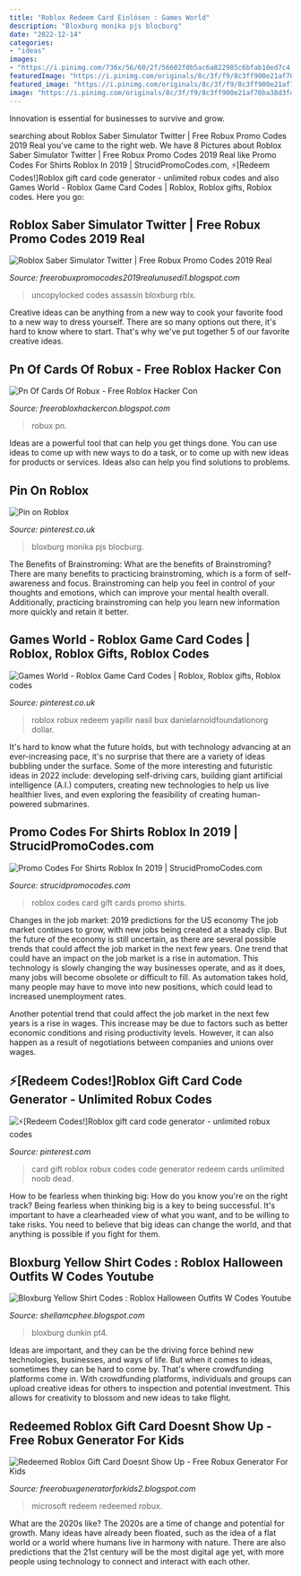```yaml
---
title: "Roblox Redeem Card Einlösen : Games World"
description: "Bloxburg monika pjs blocburg"
date: "2022-12-14"
categories:
- "ideas"
images:
- "https://i.pinimg.com/736x/56/60/2f/56602f0b5ac6a822985c6bfab10ed7c4.jpg"
featuredImage: "https://i.pinimg.com/originals/8c/3f/f9/8c3ff900e21af70ba38d3fd1d69189fd.jpg"
featured_image: "https://i.pinimg.com/originals/8c/3f/f9/8c3ff900e21af70ba38d3fd1d69189fd.jpg"
image: "https://i.pinimg.com/originals/8c/3f/f9/8c3ff900e21af70ba38d3fd1d69189fd.jpg"
---
```



Innovation is essential for businesses to survive and grow.

	

		
searching about Roblox Saber Simulator Twitter | Free Robux Promo Codes 2019 Real you've came to the right web. We have 8 Pictures about Roblox Saber Simulator Twitter | Free Robux Promo Codes 2019 Real like Promo Codes For Shirts Roblox In 2019 | StrucidPromoCodes.com, ⚡[Redeem Codes!]Roblox gift card code generator - unlimited robux codes and also Games World - Roblox Game Card Codes | Roblox, Roblox gifts, Roblox codes. Here you go:
		
    
## Roblox Saber Simulator Twitter | Free Robux Promo Codes 2019 Real

<img loading=lazy src="https://pbs.twimg.com/media/EF9WghhWwAE7dwj.jpg" onerror="this.onerror=null;this.src='https://tse2.mm.bing.net/th?id=OIP.1HdRUqv0-RcIQR1kNDmBSAHaEK&amp;pid=15.1';" alt="Roblox Saber Simulator Twitter | Free Robux Promo Codes 2019 Real">

_Source: freerobuxpromocodes2019realunusedi1.blogspot.com_

>uncopylocked codes assassin bloxburg rblx. 

	

Creative ideas can be anything from a new way to cook your favorite food to a new way to dress yourself. There are so many options out there, it's hard to know where to start. That's why we've put together 5 of our favorite creative ideas.

    
## Pn Of Cards Of Robux - Free Roblox Hacker Con

<img loading=lazy src="https://3.bp.blogspot.com/-tnMflt3yM1c/TrFMUukiS3I/AAAAAAAAAyI/nxefRXGOh1M/s1600/Starbucks+002.jpg" onerror="this.onerror=null;this.src='https://tse2.mm.bing.net/th?id=OIP.l3yp2C7aZMIhmfCTKaRWfQHaFj&amp;pid=15.1';" alt="Pn Of Cards Of Robux - Free Roblox Hacker Con">

_Source: freerobloxhackercon.blogspot.com_

>robux pn. 

	

Ideas are a powerful tool that can help you get things done. You can use ideas to come up with new ways to do a task, or to come up with new ideas for products or services. Ideas also can help you find solutions to problems.

    
## Pin On Roblox

<img loading=lazy src="https://i.pinimg.com/736x/56/60/2f/56602f0b5ac6a822985c6bfab10ed7c4.jpg" onerror="this.onerror=null;this.src='https://tse2.mm.bing.net/th?id=OIP._sQ0XVWX0iKyNSQ6YiVYvwHaJ8&amp;pid=15.1';" alt="Pin on Roblox">

_Source: pinterest.co.uk_

>bloxburg monika pjs blocburg. 

	

The Benefits of Brainstroming: What are the benefits of Brainstroming?
There are many benefits to practicing brainstroming, which is a form of self-awareness and focus. Brainstroming can help you feel in control of your thoughts and emotions, which can improve your mental health overall. Additionally, practicing brainstroming can help you learn new information more quickly and retain it better.

    
## Games World - Roblox Game Card Codes | Roblox, Roblox Gifts, Roblox Codes

<img loading=lazy src="https://i.pinimg.com/736x/78/5d/8d/785d8d41ea50b915e634ebc6f7df16ee.jpg" onerror="this.onerror=null;this.src='https://tse2.mm.bing.net/th?id=OIP.rVnNuFG8L1niNmEyxGmaYwHaEK&amp;pid=15.1';" alt="Games World - Roblox Game Card Codes | Roblox, Roblox gifts, Roblox codes">

_Source: pinterest.co.uk_

>roblox robux redeem yapilir nasil bux danielarnoldfoundationorg dollar. 

	

It's hard to know what the future holds, but with technology advancing at an ever-increasing pace, it's no surprise that there are a variety of ideas bubbling under the surface. Some of the more interesting and futuristic ideas in 2022 include: developing self-driving cars, building giant artificial intelligence (A.I.) computers, creating new technologies to help us live healthier lives, and even exploring the feasibility of creating human-powered submarines.

    
## Promo Codes For Shirts Roblox In 2019 | StrucidPromoCodes.com

<img loading=lazy src="https://en.help.roblox.com/hc/article_attachments/115017743306/mceclip1.png" onerror="this.onerror=null;this.src='https://tse1.mm.bing.net/th?id=OIP.gKAq5nUVpF900i7JcUCM5gHaDg&amp;pid=15.1';" alt="Promo Codes For Shirts Roblox In 2019 | StrucidPromoCodes.com">

_Source: strucidpromocodes.com_

>roblox codes card gift cards promo shirts. 

	

Changes in the job market: 2019 predictions for the US economy
The job market continues to grow, with new jobs being created at a steady clip. But the future of the economy is still uncertain, as there are several possible trends that could affect the job market in the next few years. 
One trend that could have an impact on the job market is a rise in automation. This technology is slowly changing the way businesses operate, and as it does, many jobs will become obsolete or difficult to fill. As automation takes hold, many people may have to move into new positions, which could lead to increased unemployment rates. 

Another potential trend that could affect the job market in the next few years is a rise in wages. This increase may be due to factors such as better economic conditions and rising productivity levels. However, it can also happen as a result of negotiations between companies and unions over wages.

    
## ⚡[Redeem Codes!]Roblox Gift Card Code Generator - Unlimited Robux Codes

<img loading=lazy src="https://i.pinimg.com/736x/ec/7b/d5/ec7bd5501ae5759a584eda44b75c54d0.jpg" onerror="this.onerror=null;this.src='https://tse1.mm.bing.net/th?id=OIP.fUYQ8PAspkPQbqeq6Gzg_wHaJ4&amp;pid=15.1';" alt="⚡[Redeem Codes!]Roblox gift card code generator - unlimited robux codes">

_Source: pinterest.com_

>card gift roblox robux codes code generator redeem cards unlimited noob dead. 

	

How to be fearless when thinking big: How do you know you're on the right track?
Being fearless when thinking big is a key to being successful. It's important to have a clearheaded view of what you want, and to be willing to take risks. You need to believe that big ideas can change the world, and that anything is possible if you fight for them.

    
## Bloxburg Yellow Shirt Codes : Roblox Halloween Outfits W Codes Youtube

<img loading=lazy src="https://i.pinimg.com/originals/8c/3f/f9/8c3ff900e21af70ba38d3fd1d69189fd.jpg" onerror="this.onerror=null;this.src='https://tse4.mm.bing.net/th?id=OIP.kdyMkLQi9VTLjbQW6IW2lwHaHa&amp;pid=15.1';" alt="Bloxburg Yellow Shirt Codes : Roblox Halloween Outfits W Codes Youtube">

_Source: shellamcphee.blogspot.com_

>bloxburg dunkin pt4. 

	

Ideas are important, and they can be the driving force behind new technologies, businesses, and ways of life. But when it comes to ideas, sometimes they can be hard to come by. That's where crowdfunding platforms come in. With crowdfunding platforms, individuals and groups can upload creative ideas for others to inspection and potential investment. This allows for creativity to blossom and new ideas to take flight.

    
## Redeemed Roblox Gift Card Doesnt Show Up - Free Robux Generator For Kids

<img loading=lazy src="https://pics.me.me/back-to-redeem-gift-card-1-25-microsoft-gift-card-select-61171864.png" onerror="this.onerror=null;this.src='https://tse4.mm.bing.net/th?id=OIP.-Xd2F1FufWjaeo2KwYYtjgHaPu&amp;pid=15.1';" alt="Redeemed Roblox Gift Card Doesnt Show Up - Free Robux Generator For Kids">

_Source: freerobuxgeneratorforkids2.blogspot.com_

>microsoft redeem redeemed robux. 

	

What are the 2020s like?
The 2020s are a time of change and potential for growth. Many ideas have already been floated, such as the idea of a flat world or a world where humans live in harmony with nature. There are also predictions that the 21st century will be the most digital age yet, with more people using technology to connect and interact with each other.


